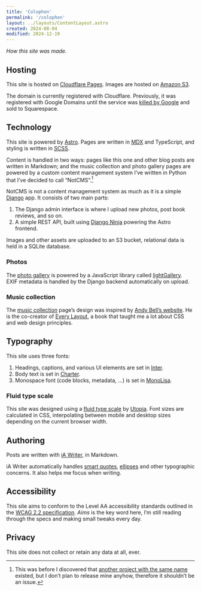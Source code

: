 ```yaml
---
title: 'Colophon'
permalink: '/colophon'
layout: ../layouts/ContentLayout.astro
created: 2024-08-04
modified: 2024-12-19
---
```


_How this site was made._

## Hosting

This site is hosted on [Cloudflare Pages](http://pages.dev). Images are hosted on [Amazon S3](https://aws.amazon.com/s3/).

The domain is currently registered with Cloudflare. Previously, it was registered with Google Domains until the service was [killed by Google](https://killedbygoogle.com) and sold to Squarespace.

## Technology

This site is powered by [Astro](https://astro.build). Pages are written in [MDX](https://mdxjs.com) and TypeScript, and styling is written in [SCSS](https://sass-lang.com).

Content is handled in two ways: pages like this one and other blog posts are written in Markdown; and the music collection and photo gallery pages are powered by a custom content management system I’ve written in Python that I’ve decided to call “NotCMS”.[^1]

NotCMS is not a content management system as much as it is a simple [Django](https://www.djangoproject.com) app. It consists of two main parts:

1. The Django admin interface is where I upload new photos, post book reviews, and so on.
2. A simple REST API, built using [Django Ninja](https://django-ninja.dev) powering the Astro frontend.

Images and other assets are uploaded to an S3 bucket, relational data is held in a SQLite database.

### Photos

The [photo gallery](/gallery) is powered by a JavaScript library called [lightGallery](https://www.lightgalleryjs.com). EXIF metadata is handled by the Django backend automatically on upload.

### Music collection

The [music collection](/music-collection) page’s design was inspired by [Andy Bell’s website](https://bell.bz/music-collection/). He is the co-creator of [Every Layout](https://every-layout.dev), a book that taught me a lot about CSS and web design principles. 

## Typography

This site uses three fonts:

1. Headings, captions, and various UI elements are set in [Inter](https://rsms.me/inter/).
2. Body text is set in [Charter](https://practicaltypography.com/charter.html).
3. Monospace font (code blocks, metadata, ...) is set in [MonoLisa](https://www.monolisa.dev/).

### Fluid type scale

This site was designed using a [fluid type scale](https://utopia.fyi/blog/designing-with-fluid-type-scales/) by [Utopia](https://utopia.fyi/). Font sizes are calculated in CSS, interpolating between mobile and desktop sizes depending on the current browser width.

## Authoring

Posts are written with [iA Writer](https://ia.net/writer), in Markdown.

iA Writer automatically handles [smart quotes](https://practicaltypography.com/straight-and-curly-quotes.html), [ellipses](https://practicaltypography.com/ellipses.html) and other typographic concerns. It also helps me focus when writing.

## Accessibility

This site aims to conform to the Level AA accessibility standards outlined in the [WCAG 2.2 specification](https://www.w3.org/TR/WCAG22/). _Aims_ is the key word here, I’m still reading through the specs and making small tweaks every day.

## Privacy

This site does not collect or retain any data at all, ever.

[^1]: This was before I discovered that [another project with the same name](https://www.notcms.com) existed, but I don’t plan to release mine anyhow, therefore it shouldn’t be an issue.